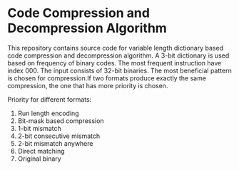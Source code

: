 # Code Compression and Decompression Algorithm

This repository contains source code for variable length dictionary based code compression 
and decompression algorithm. A 3-bit dictionary is used based on frequency of binary codes.
The most frequent instruction have index 000. The input consists of 32-bit binaries. The most
beneficial pattern is chosen for compression.If two formats produce exactly the same compression, 
the one that has more priority is chosen. 

Priority for different formats:
1. Run length encoding
2. Bit-mask based compression
3. 1-bit mismatch
4. 2-bit consecutive mismatch
5. 2-bit mismatch anywhere
6. Direct matching
7. Original binary
